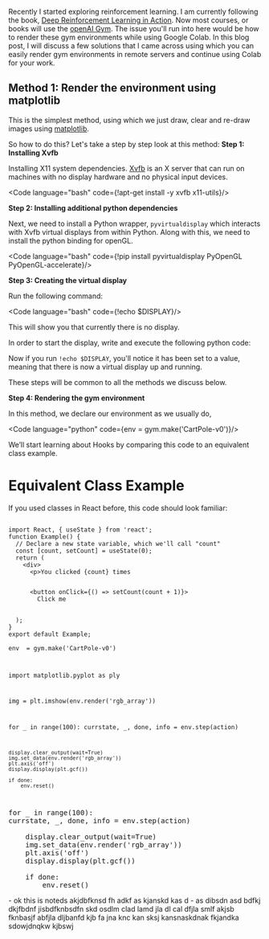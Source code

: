 
Recently I started exploring reinforcement learning. I am currently following the book, [Deep Reinforcement Learning in Action](https://www.manning.com/books/deep-reinforcement-learning-in-action). Now most courses, or books will use the [openAI Gym](https://gym.openai.com/). The issue you'll run into here would be how to render these gym environments while using Google Colab. In this blog post, I will discuss a few solutions that I came across using which you can easily render gym environments in remote servers and continue using Colab for your work.
<Space p={3}/>
## Method 1: Render the environment using matplotlib

This is the simplest method, using which we just draw, clear and re-draw images using [matplotlib](https://matplotlib.org/).

So how to do this? Let's take a step by step look at this method:
<Space  p={5}/>
**Step 1: Installing Xvfb**

Installing X11 system dependencies. [Xvfb](https://www.x.org/releases/X11R7.6/doc/man/man1/Xvfb.1.xhtml) is an X server that can run on machines with no display hardware and no physical input devices.

<Code language="bash" code={!apt-get install -y xvfb x11-utils}/> 


**Step 2: Installing additional python dependencies**

Next, we need to install a Python wrapper, `pyvirtualdisplay` which interacts with Xvfb virtual displays from within Python. Along with this, we need to install the python binding for openGL.

<Code language="bash" code={!pip install pyvirtualdisplay PyOpenGL PyOpenGL-accelerate}/>



**Step 3: Creating the virtual display**

Run the following command:


<Code language="bash" code={!echo $DISPLAY}/>

This will show you that currently there is no display.

In order to start the display, write and execute the following python code:



Now if you run `!echo $DISPLAY`, you'll notice it has been set to a value, meaning that there is now a virtual display up and running.

These steps will be common to all the methods we discuss below.

**Step 4: Rendering the gym environment**

In this method, we declare our environment as we usually do,


<Code language="python" code={env  = gym.make('CartPole-v0')}/>

We’ll start learning about Hooks by comparing this code to an equivalent class example.

# Equivalent Class Example

If you used classes in React before, this code should look familiar:


<Code language="javascript" code={}>
import React, { useState } from 'react';
function Example() {
  // Declare a new state variable, which we'll call "count"
  const [count, setCount] = useState(0);
  return (
    &lt;div>
      &lt;p>You clicked {count} times</p>
      &lt;button onClick={() => setCount(count + 1)}>
        Click me
      </button>
    </div>
  );
}
export default Example;
</Code>


<Code language="python" code={}>
env  = gym.make('CartPole-v0')
</Code>





<Code language="python" code={}>

import matplotlib.pyplot as ply

img = plt.imshow(env.render('rgb_array'))

for _ in range(100):
currstate, _, done, info = env.step(action)

    display.clear_output(wait=True)
    img.set_data(env.render('rgb_array'))
    plt.axis('off')
    display.display(plt.gcf())

    if done:
        env.reset()

</Code>
<ImageHandler src="test-img.png" alt="testing image" h={3} w={4} />

<pre>
for _ in range(100):
currstate, _, done, info = env.step(action)

    display.clear_output(wait=True)
    img.set_data(env.render('rgb_array'))
    plt.axis('off')
    display.display(plt.gcf())

    if done:
        env.reset()
</pre>

<Note>
- ok this is noteds akjdbfknsd fh adkf as kjanskd kas d
- as dibsdn asd bdfkj dkjfbdnf jisbdfknbsdfn skd osdlm clad lamd jla dl cal dfjla smlf akjsb fknbasjf abfjla dljbanfd kjb fa jna knc kan sksj kansnaskdnak fkjandka sdowjdnqkw kjbswj
</Note>




